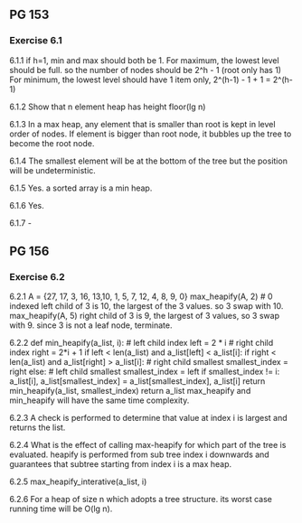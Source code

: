 ## PG 153
### Exercise 6.1

6.1.1
if h=1, min and max should both be 1.
For maximum, the lowest level should be full. so the number of nodes should be 2^h - 1 (root only has 1)
For minimum, the lowest level should have 1 item only, 2^(h-1) - 1 + 1 = 2^(h-1)

6.1.2 Show that n element heap has height floor(lg n)

6.1.3 In a max heap, any element that is smaller than root is kept in level order of nodes. If element is bigger than root node, it bubbles up the tree to become the root node.

6.1.4 The smallest element will be at the bottom of the tree but the position will be undeterministic.

6.1.5 Yes. a sorted array is a min heap.

6.1.6 Yes.

6.1.7 - 

## PG 156
### Exercise 6.2

6.2.1
A = {27, 17, 3, 16, 13,10, 1, 5, 7, 12, 4, 8, 9, 0}
max_heapify(A, 2)  # 0 indexed
    left child of 3 is 10, the largest of the 3 values. so 3 swap with 10.
max_heapify(A, 5)
    right child of 3 is 9, the largest of 3 values, so 3 swap with 9.
    since 3 is not a leaf node, terminate.

6.2.2
def min_heapify(a_list, i):
    # left child index
    left = 2 * i
    # right child index
    right = 2*i + 1
    if left < len(a_list) and a_list[left] < a_list[i]:
        if right < len(a_list) and a_list[right] > a_list[i]:
            # right child smallest
            smallest_index = right
        else:  # left child smallest
            smallest_index = left
    if smallest_index != i:
        a_list[i], a_list[smallest_index] = a_list[smallest_index], a_list[i]
        return min_heapify(a_list, smallest_index)
    return a_list
max_heapify and min_heapify will have the same time complexity.

6.2.3
A check is performed to determine that value at index i is largest and returns the list.

6.2.4
What is the effect of calling max-heapify for which part of the tree is evaluated.
heapify is performed from sub tree index i downwards and guarantees that subtree starting from index i is a max heap.

6.2.5
max_heapify_interative(a_list, i)

6.2.6
For a heap of size n which adopts a tree structure. its worst case running time will be O(lg n).